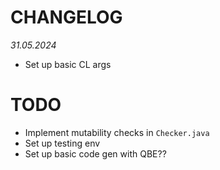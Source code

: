 # CHANGELOG

*31.05.2024*

- Set up basic CL args

# TODO

- Implement mutability checks in `Checker.java`
- Set up testing env
- Set up basic code gen with QBE??